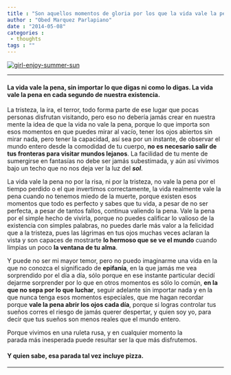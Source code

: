 ```yaml
---
title : "Son aquellos momentos de gloria por los que la vida vale la pena."
author : "Obed Marquez Parlapiano"
date : "2014-05-08"
categories : 
 - thoughts
tags : ""
---
```


[![girl-enjoy-summer-sun](https://obedmarquezp.files.wordpress.com/2014/05/girl-enjoy-summer-sun-e1399513792103.jpg?w=676)](https://obedparla.com/wp-content/uploads/2014/05/girl-enjoy-summer-sun-e1399513792103.jpg)

* * *

#### La vida vale la pena, sin importar lo que digas ni como lo digas. La vida vale la pena en cada segundo de nuestra existencia.

La tristeza, la ira, el terror, todo forma parte de ese lugar que pocas personas disfrutan visitando, pero eso no debería jamás crear en nuestra mente la idea de que la vida no vale la pena, porque lo que importa son esos momentos en que puedes mirar al vacío, tener los ojos abiertos sin mirar nada, pero tener la capacidad, así sea por un instante, de observar el mundo entero desde la comodidad de tu cuerpo, **no es necesario salir de tus fronteras para visitar mundos lejanos**. La facilidad de tu mente de sumergirse en fantasías no debe ser jamás subestimada, y aún así vivimos bajo un techo que no nos deja ver la luz del _**sol**_.

La vida vale la pena no por la risa, ni por la tristeza, no vale la pena por el tiempo perdido o el que invertimos correctamente, la vida realmente vale la pena cuando no tenemos miedo de la muerte, porque existen esos momentos que todo es perfecto y sabes que tu vida, a pesar de no ser perfecta, a pesar de tantos fallos, continua valiendo la pena. Vale la pena por el simple hecho de vivirla, porque no puedes calificar lo valioso de la existencia con simples palabras, no puedes darle más valor a la felicidad que a la tristeza, pues las lágrimas en tus ojos muchas veces aclaran la vista y son capaces de mostrarte **lo hermoso que se ve el mundo** cuando limpias un poco **la ventana de tu alma**.

Y puede no ser mi mayor temor, pero no puedo imaginarme una vida en la que no conozca el significado de **epifanía**, en la que jamás me vea sorprendido por el día a día, sólo porque en ese instante particular decidí dejarme sorprender por lo que en otros momentos es sólo lo común, **en la que no sepa por lo que luchar**, seguir adelante sin importar nada y en la que nunca tenga esos momentos especiales, que me hagan recordar porque **vale la pena abrir los ojos cada día**, porque si logras controlar tus sueños corres el riesgo de jamás querer despertar, y quien soy yo, para decir que tus sueños son menos reales que el mundo entero.

Porque vivimos en una ruleta rusa, y en cualquier momento la parada más inesperada puede resultar ser la que más disfrutemos.

#### Y quien sabe, esa parada tal vez incluye **pizza**.

* * *

